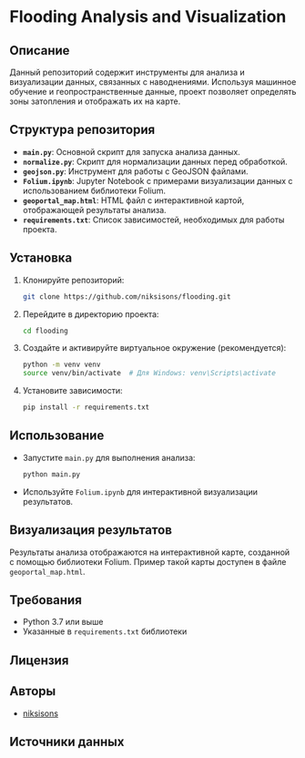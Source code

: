 # Flooding Analysis and Visualization

## Описание

Данный репозиторий содержит инструменты для анализа и визуализации данных, связанных с наводнениями. Используя машинное обучение и геопространственные данные, проект позволяет определять зоны затопления и отображать их на карте.

## Структура репозитория

- **`main.py`**: Основной скрипт для запуска анализа данных.
- **`normalize.py`**: Скрипт для нормализации данных перед обработкой.
- **`geojson.py`**: Инструмент для работы с GeoJSON файлами.
- **`Folium.ipynb`**: Jupyter Notebook с примерами визуализации данных с использованием библиотеки Folium.
- **`geoportal_map.html`**: HTML файл с интерактивной картой, отображающей результаты анализа.
- **`requirements.txt`**: Список зависимостей, необходимых для работы проекта.

## Установка

1. Клонируйте репозиторий:

   ```bash
   git clone https://github.com/niksisons/flooding.git
   ```

2. Перейдите в директорию проекта:

   ```bash
   cd flooding
   ```

3. Создайте и активируйте виртуальное окружение (рекомендуется):

   ```bash
   python -m venv venv
   source venv/bin/activate  # Для Windows: venv\Scripts\activate
   ```

4. Установите зависимости:

   ```bash
   pip install -r requirements.txt
   ```

## Использование

- Запустите `main.py` для выполнения анализа:

  ```bash
  python main.py
  ```

- Используйте `Folium.ipynb` для интерактивной визуализации результатов.

## Визуализация результатов

Результаты анализа отображаются на интерактивной карте, созданной с помощью библиотеки Folium. Пример такой карты доступен в файле `geoportal_map.html`.

## Требования

- Python 3.7 или выше
- Указанные в `requirements.txt` библиотеки

## Лицензия


## Авторы

- [niksisons](https://github.com/niksisons)

## Источники данных